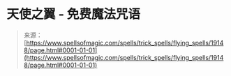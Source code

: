 <!--yml

category: 未分类

date: 2024-06-12 19:00:52

-->

# 天使之翼 - 免费魔法咒语

> 来源：[https://www.spellsofmagic.com/spells/trick_spells/flying_spells/19148/page.html#0001-01-01](https://www.spellsofmagic.com/spells/trick_spells/flying_spells/19148/page.html#0001-01-01)
